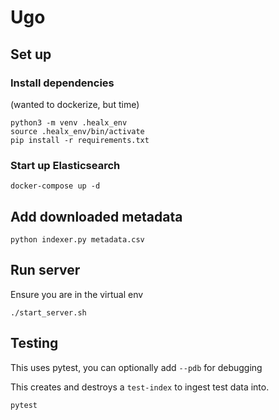 # Ugo

## Set up

### Install dependencies 
(wanted to dockerize, but time)

```
python3 -m venv .healx_env
source .healx_env/bin/activate
pip install -r requirements.txt
```

### Start up Elasticsearch

```
docker-compose up -d
```

## Add downloaded metadata

```
python indexer.py metadata.csv
```

## Run server

Ensure you are in the virtual env

```
./start_server.sh
```

## Testing

This uses pytest, you can optionally add `--pdb` for debugging

This creates and destroys a `test-index` to ingest test data into.

```
pytest 
```
